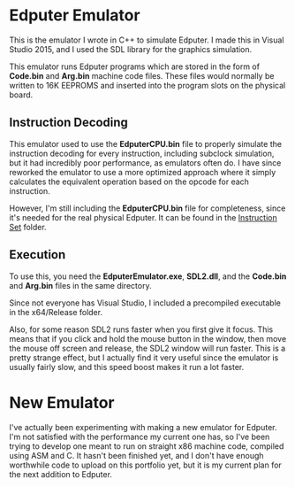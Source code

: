 # Edputer Emulator

This is the emulator I wrote in C++ to simulate Edputer. I made this in Visual Studio 2015, and I used the SDL library for the graphics simulation.

This emulator runs Edputer programs which are stored in the form of **Code.bin** and **Arg.bin** machine code files. These files would normally be written to 16K EEPROMS and inserted into the program slots on the physical board.

## Instruction Decoding

This emulator used to use the **EdputerCPU.bin** file to properly simulate the instruction decoding for every instruction, including subclock simulation, but it had incredibly poor performance, as emulators often do. I have since reworked the emulator to use a more optimized approach where it simply calculates the equivalent operation based on the opcode for each instruction. 

However, I'm still including the **EdputerCPU.bin** file for completeness, since it's needed for the real physical Edputer. It can be found in the [Instruction Set](../Instruction%20Set/) folder.


## Execution

To use this, you need the **EdputerEmulator.exe**, **SDL2.dll**, and the **Code.bin** and **Arg.bin** files in the same directory.

Since not everyone has Visual Studio, I included a precompiled executable in the x64/Release folder.

Also, for some reason SDL2 runs faster when you first give it focus. This means that if you click and hold the mouse button in the window, then move the mouse off screen and release, the SDL2 window will run faster. This is a pretty strange effect, but I actually find it very useful since the emulator is usually fairly slow, and this speed boost makes it run a lot faster.

# New Emulator

I've actually been experimenting with making a new emulator for Edputer. I'm not satisfied with the performance my current one has, so I've been trying to develop one meant to run on straight x86 machine code, compiled using ASM and C. It hasn't been finished yet, and I don't have enough worthwhile code to upload on this portfolio yet, but it is my current plan for the next addition to Edputer.